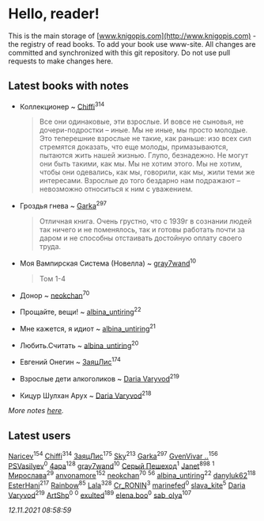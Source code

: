 # Hello, reader!
This is the main storage of [www.knigopis.com](http://www.knigopis.com) - the registry of read books.
To add your book use www-site. All changes are committed and synchronized with this git repository.
Do not use pull requests to make changes here.


## Latest books with notes
* Коллекционер ~ [Chiffi](users/105/105831994080785626680-google)<sup>314</sup>
    > Все они одинаковые, эти взрослые. И вовсе не сыновья, не дочери-подростки – иные. Мы не иные, мы просто молодые. Это теперешние взрослые не такие, как раньше: изо всех сил стремятся доказать, что еще молоды, примазываются, пытаются жить нашей жизнью. Глупо, безнадежно. Не могут они быть такими, как мы. Мы не хотим этого. Мы не хотим, чтобы они одевались, как мы, говорили, как мы, жили теми же интересами. Взрослые до того бездарно нам подражают – невозможно относиться к ним с уважением.

* Гроздья гнева ~ [Garka](users/115/115753719718250012620-google)<sup>297</sup>
    > Отличная книга. Очень грустно, что с 1939г в сознании людей так ничего и не поменялось, так и готовы работать почти за даром и не способны отстаивать достойную оплату своего труда.

* Моя Вампирская Система (Новелла) ~ [gray7wand](users/110/110080946273609412257-google)<sup>10</sup>
    > Том 1-4

* Донор ~ [neokchan](users/113/113179958976964886996-google)<sup>70</sup>

* Прощайте, вещи! ~ [albina_untiring](users/257/2579695-vkontakte)<sup>22</sup>

* Мне кажется, я идиот ~ [albina_untiring](users/257/2579695-vkontakte)<sup>21</sup>

* Любить.Считать ~ [albina_untiring](users/257/2579695-vkontakte)<sup>20</sup>

* Евгений Онегин ~ [ЗаяцЛис](users/112/112388384595246311466-google)<sup>174</sup>

* Взрослые дети алкоголиков ~ [Daria Varyvod](users/829/829893410524253-facebook)<sup>219</sup>

* Кицур Шулхан Арух ~ [Daria Varyvod](users/829/829893410524253-facebook)<sup>218</sup>


_More notes [here](latest_books_with_notes.md)._


## Latest users
[Naricev](users/107/107090515204537133928-google)<sup>154</sup> 
[Chiffi](users/105/105831994080785626680-google)<sup>314</sup> 
[ЗаяцЛис](users/112/112388384595246311466-google)<sup>175</sup> 
[Sky](users/118/118049897850017649660-googleplus)<sup>213</sup> 
[Garka](users/115/115753719718250012620-google)<sup>297</sup> 
[GvenVivar ..](users/158/158266434925901-facebook)<sup>156</sup> 
[PSVasilyev](users/194/194080517-yandex)<sup>0</sup> 
[4apa](users/117/117392596378069249667-google)<sup>128</sup> 
[gray7wand](users/110/110080946273609412257-google)<sup>10</sup> 
[Серый Пешеход](users/102/102909613832307653776-google)<sup>1</sup> 
[Janet](users/108/108113656204404967440-google)<sup>898</sup> 
[](users/101/101368518035734751027-google)<sup>1</sup> 
[Мирослава](users/106/106107989792957993574-google)<sup>29</sup> 
[anvonamore](users/595/5957175-vkontakte)<sup>152</sup> 
[neokchan](users/113/113179958976964886996-google)<sup>70</sup> 
[](users/153/1537586159620888-facebook)<sup>56</sup> 
[albina_untiring](users/257/2579695-vkontakte)<sup>22</sup> 
[danyluk62](users/374/374149854-vkontakte)<sup>118</sup> 
[EsterHani](users/305/30558181-vkontakte)<sup>217</sup> 
[Rainbow](users/109/109787328219839805802-google)<sup>85</sup> 
[Lala](users/761/76187635-vkontakte)<sup>328</sup> 
[Cr_RONIN](users/112/112090473416384685204-google)<sup>3</sup> 
[marinefed](users/439/4394066-vkontakte)<sup>0</sup> 
[slava_kite](users/134/134671934-vkontakte)<sup>5</sup> 
[Daria Varyvod](users/829/829893410524253-facebook)<sup>219</sup> 
[ArtShp](users/108/108555122591492235889-google)<sup>0</sup> 
[](users/483/483675196-vkontakte)<sup>0</sup> 
[exulted](users/100/100599204551896265722-google)<sup>189</sup> 
[elena.boo](users/455/4558179214240383-facebook)<sup>0</sup> 
[sab_olya](users/139/139338401-vkontakte)<sup>107</sup> 


_12.11.2021 08:58:59_
